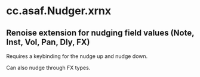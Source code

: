 # cc.asaf.Nudger.xrnx

## Renoise extension for nudging field values (Note, Inst, Vol, Pan, Dly, FX)

Requires a keybinding for the nudge up and nudge down.

Can also nudge through FX types.
